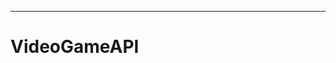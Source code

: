 -------------------------------------------------------------------------------------
# VideoGameAPI

